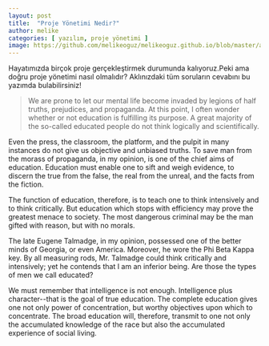 ```yaml
---
layout: post
title:  "Proje Yönetimi Nedir?"
author: melike
categories: [ yazılım, proje yönetimi ]
image: https://github.com/melikeoguz/melikeoguz.github.io/blob/master/assets/images/zaman-yonetimi-melike-oguz.png
---
```

Hayatımızda birçok proje gerçekleştirmek durumunda kalıyoruz.Peki ama doğru proje yönetimi nasıl olmalıdır? Aklınızdaki tüm soruların cevabını bu yazımda bulabilirsiniz!

> We are prone to let our mental life become invaded by legions of half truths, prejudices, and propaganda. At this point, I often wonder whether or not education is fulfilling its purpose. A great majority of the so-called educated people do not think logically and scientifically. 

Even the press, the classroom, the platform, and the pulpit in many instances do not give us objective and unbiased truths. To save man from the morass of propaganda, in my opinion, is one of the chief aims of education. Education must enable one to sift and weigh evidence, to discern the true from the false, the real from the unreal, and the facts from the fiction.

The function of education, therefore, is to teach one to think intensively and to think critically. But education which stops with efficiency may prove the greatest menace to society. The most dangerous criminal may be the man gifted with reason, but with no morals.

The late Eugene Talmadge, in my opinion, possessed one of the better minds of Georgia, or even America. Moreover, he wore the Phi Beta Kappa key. By all measuring rods, Mr. Talmadge could think critically and intensively; yet he contends that I am an inferior being. Are those the types of men we call educated?

We must remember that intelligence is not enough. Intelligence plus character--that is the goal of true education. The complete education gives one not only power of concentration, but worthy objectives upon which to concentrate. The broad education will, therefore, transmit to one not only the accumulated knowledge of the race but also the accumulated experience of social living.

